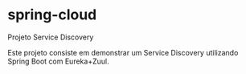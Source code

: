 # spring-cloud
Projeto Service Discovery

Este projeto consiste em demonstrar um Service Discovery utilizando Spring Boot com Eureka+Zuul.

